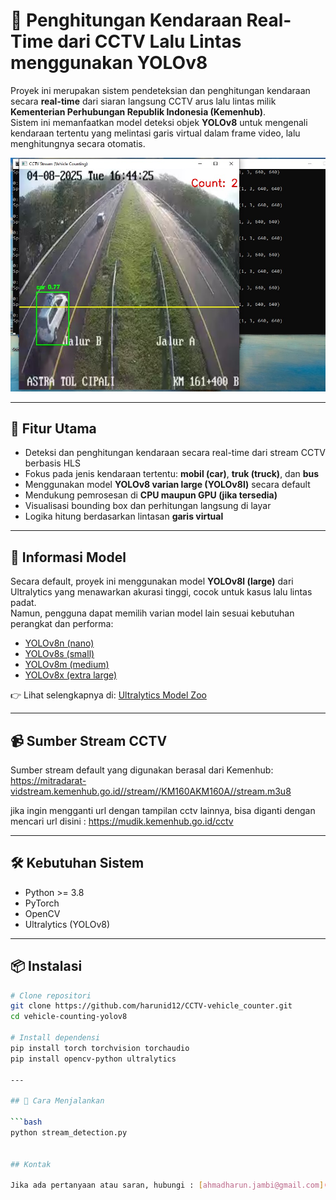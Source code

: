 # 🚗 Penghitungan Kendaraan Real-Time dari CCTV Lalu Lintas menggunakan YOLOv8

Proyek ini merupakan sistem pendeteksian dan penghitungan kendaraan secara **real-time** dari siaran langsung CCTV arus lalu lintas milik **Kementerian Perhubungan Republik Indonesia (Kemenhub)**.  
Sistem ini memanfaatkan model deteksi objek **YOLOv8** untuk mengenali kendaraan tertentu yang melintasi garis virtual dalam frame video, lalu menghitungnya secara otomatis.

![Tampilan Deteksi dan Penghitungan](assets/stream_vehicle_counter.jpg)


---

## 📌 Fitur Utama

- Deteksi dan penghitungan kendaraan secara real-time dari stream CCTV berbasis HLS
- Fokus pada jenis kendaraan tertentu: **mobil (car)**, **truk (truck)**, dan **bus**
- Menggunakan model **YOLOv8 varian large (YOLOv8l)** secara default
- Mendukung pemrosesan di **CPU maupun GPU (jika tersedia)**
- Visualisasi bounding box dan perhitungan langsung di layar
- Logika hitung berdasarkan lintasan **garis virtual**

---

## 🧠 Informasi Model

Secara default, proyek ini menggunakan model **YOLOv8l (large)** dari Ultralytics yang menawarkan akurasi tinggi, cocok untuk kasus lalu lintas padat.  
Namun, pengguna dapat memilih varian model lain sesuai kebutuhan perangkat dan performa:

- [YOLOv8n (nano)](https://docs.ultralytics.com/models/yolov8/#yolov8n-nano)
- [YOLOv8s (small)](https://docs.ultralytics.com/models/yolov8/#yolov8s-small)
- [YOLOv8m (medium)](https://docs.ultralytics.com/models/yolov8/#yolov8m-medium)
- [YOLOv8x (extra large)](https://docs.ultralytics.com/models/yolov8/#yolov8x-extra-large)

👉 Lihat selengkapnya di: [Ultralytics Model Zoo](https://docs.ultralytics.com/models/overview/)

---

## 📹 Sumber Stream CCTV

Sumber stream default yang digunakan berasal dari Kemenhub: https://mitradarat-vidstream.kemenhub.go.id//stream//KM160AKM160A//stream.m3u8

jika ingin mengganti url dengan tampilan cctv lainnya, bisa diganti dengan mencari url disini : https://mudik.kemenhub.go.id/cctv

---

## 🛠️ Kebutuhan Sistem

- Python >= 3.8
- PyTorch
- OpenCV
- Ultralytics (YOLOv8)

---

## 📦 Instalasi

```bash
# Clone repositori
git clone https://github.com/harunid12/CCTV-vehicle_counter.git
cd vehicle-counting-yolov8

# Install dependensi
pip install torch torchvision torchaudio
pip install opencv-python ultralytics

---

## 🚀 Cara Menjalankan

```bash
python stream_detection.py


## Kontak

Jika ada pertanyaan atau saran, hubungi : [ahmadharun.jambi@gmail.com](mailto:ahmadharun.jambi@gmail.com)







